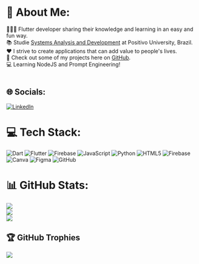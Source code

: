 # 💫 About Me:
🧑🏽‍💻 Flutter developer sharing their knowledge and learning in an easy and fun way.<br>
📚 Studie [Systems Analysis and Development](https://cursos.up.edu.br/grad-analise-e-desenvolvimento-de-sistemas-up/p) at Positivo University, Brazil.<br>
❤️ I strive to create applications that can add value to people's lives.<br>
👀 Check out some of my projects here on [GitHub](https://github.com/ademircostadev?tab=repositories).<br>
💻 Learning NodeJS and Prompt Engineering!<br><br>


## 🌐 Socials:
[![LinkedIn](https://img.shields.io/badge/LinkedIn-%230077B5.svg?logo=linkedin&logoColor=white)](https://linkedin.com/in/https://www.linkedin.com/in/ademircosta-dev/) 

# 💻 Tech Stack:
![Dart](https://img.shields.io/badge/dart-%230175C2.svg?style=for-the-badge&logo=dart&logoColor=white) ![Flutter](https://img.shields.io/badge/Flutter-%2302569B.svg?style=for-the-badge&logo=Flutter&logoColor=white) ![Firebase](https://img.shields.io/badge/firebase-%23039BE5.svg?style=for-the-badge&logo=firebase) ![JavaScript](https://img.shields.io/badge/javascript-%23323330.svg?style=for-the-badge&logo=javascript&logoColor=%23F7DF1E) ![Python](https://img.shields.io/badge/python-3670A0?style=for-the-badge&logo=python&logoColor=ffdd54) ![HTML5](https://img.shields.io/badge/html5-%23E34F26.svg?style=for-the-badge&logo=html5&logoColor=white) ![Firebase](https://img.shields.io/badge/firebase-a08021?style=for-the-badge&logo=firebase&logoColor=ffcd34) ![Canva](https://img.shields.io/badge/Canva-%2300C4CC.svg?style=for-the-badge&logo=Canva&logoColor=white) ![Figma](https://img.shields.io/badge/figma-%23F24E1E.svg?style=for-the-badge&logo=figma&logoColor=white) ![GitHub](https://img.shields.io/badge/github-%23121011.svg?style=for-the-badge&logo=github&logoColor=white)
# 📊 GitHub Stats:
![](https://github-readme-stats.vercel.app/api?username=ademircostadev&theme=dark&hide_border=false&include_all_commits=true&count_private=true)<br/>
![](https://nirzak-streak-stats.vercel.app/?user=ademircostadev&theme=dark&hide_border=false)<br/>
![](https://github-readme-stats.vercel.app/api/top-langs/?username=ademircostadev&theme=dark&hide_border=false&include_all_commits=true&count_private=true&layout=compact)

## 🏆 GitHub Trophies
![](https://github-profile-trophy.vercel.app/?username=ademircostadev&theme=radical&no-frame=true&no-bg=false&margin-w=4)

<!-- Proudly created with GPRM ( https://gprm.itsvg.in ) -->
